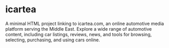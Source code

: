 # icartea
A minimal HTML project linking to icartea.com, an online automotive media platform serving the Middle East. Explore a wide range of automotive content, including car listings, reviews, news, and tools for browsing, selecting, purchasing, and using cars online.​
